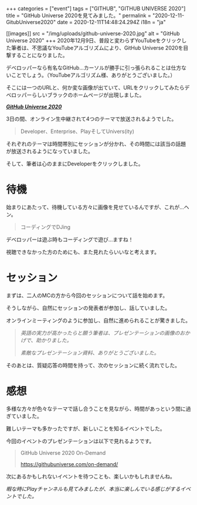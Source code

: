 +++
categories = ["event"]
tags = ["GITHUB", "GITHUB UNIVERSE 2020"]
title = "GitHub Universe 2020を見てみました。"
permalink = "2020-12-11-GitubUniverse2020"
date = 2020-12-11T14:48:24.294Z
i18n = "ja"

[[images]]
src = "/img/uploads/github-universe-2020.jpg"
alt = "GitHub Universe 2020"
+++
2020年12月9日、普段と変わらずYouTubeをクリックした筆者は、不思議なYouTubeアルゴリズムにより、GitHub Universe 2020を目撃することになりました。

デベロッパーなら有名なGitHub...カーソルが勝手に引っ張られることは仕方ないことでしょう。（YouTubeアルゴリズム様、ありがとうございました。）

そこには一つのURLと、何か変な画像が出ていて、URLをクリックしてみたらデベロッパーらしいブラックのホームページが出現しました。

***[GitHub Universe 2020](https://githubuniverse.com/)***

3日の間、オンライン生中継されて4つのテーマで放送されるようでした。

> Developer、Enterprise、PlayそしてUnivers(ity)

それぞれのテーマは時間帯別にセッションが分かれ、その時間には該当の話題が放送されるようになっていました。

そして、筆者は心のままにDeveloperをクリックしました。

# 待機

始まりにあたって、待機している方々に画像を見せているんですが、これが…ヘン。

> コーディングでDJing

デベロッパーは遊ぶ時もコーディングで遊び…ますね！

視聴できなかった方のためにも、また見れたらいいなと考えます。

# セッション

まずは、二人のMCの方から今回のセッションについて話を始めます。

そうしながら、自然にセッションの発表者が参加し、話していました。

オンラインミーティングのように参加し、自然に進められることが驚きました。

> *英語の実力が高かったらと願う筆者は、プレゼンテーションの画像のおかげで、助かりました。*
>
> *素敵なプレゼンテーション資料、ありがとうございました。*

そのあとは、質疑応答の時間を持って、次のセッションに続く流れでした。

# 感想

多様な方々が色々なテーマで話し合うことを見ながら、時間があっという間に過ぎていました。

難しいテーマも多かったですが、新しいことを知るイベントでした。

今回のイベントのプレゼンテーションは以下で見れるようです。

> GitHub Universe 2020 On-Demand
>
> <https://githubuniverse.com/on-demand/>

次にあるかもしれないイベントを待つことも、楽しいかもしれませんね。

*暇な時にPlayチャンネルも見てみましたが、本当に楽しんでいる感じがするイベントでした。*